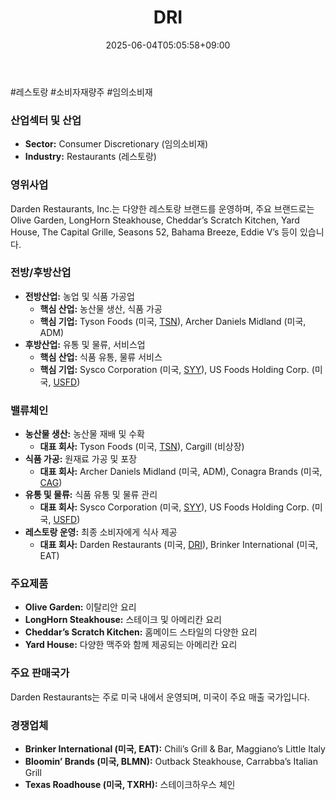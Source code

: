 ﻿---
title: "DRI"
date: 2025-06-04T05:05:58+09:00
lastmod: 2025-06-04T05:05:58+09:00
type: docs
sidebar:
  open: true
weight: 292
---
<div style="display:none">
  <meta property="article:published_time" content="2025-06-03T20:05:58Z" />
  <meta property="article:modified_time" content="2025-06-03T20:05:58Z" />
</div>
#레스토랑 #소비자재량주 #임의소비재

### 산업섹터 및 산업

- **Sector:** Consumer Discretionary (임의소비재)
- **Industry:** Restaurants (레스토랑)

### 영위사업

Darden Restaurants, Inc.는 다양한 레스토랑 브랜드를 운영하며, 주요 브랜드로는 Olive Garden, LongHorn Steakhouse, Cheddar’s Scratch Kitchen, Yard House, The Capital Grille, Seasons 52, Bahama Breeze, Eddie V’s 등이 있습니다.

### 전방/후방산업

- **전방산업:** 농업 및 식품 가공업
    - **핵심 산업:** 농산물 생산, 식품 가공
    - **핵심 기업:** Tyson Foods (미국, [TSN](/company-analysis/tsn/)), Archer Daniels Midland (미국, ADM)
- **후방산업:** 유통 및 물류, 서비스업
    - **핵심 산업:** 식품 유통, 물류 서비스
    - **핵심 기업:** Sysco Corporation (미국, [SYY](/company-analysis/syy/)), US Foods Holding Corp. (미국, [USFD](/company-analysis/usfd/))

### 밸류체인

- **농산물 생산:** 농산물 재배 및 수확
    - **대표 회사:** Tyson Foods (미국, [TSN](/company-analysis/tsn/)), Cargill (비상장)
- **식품 가공:** 원재료 가공 및 포장
    - **대표 회사:** Archer Daniels Midland (미국, ADM), Conagra Brands (미국, [CAG](/company-analysis/cag/))
- **유통 및 물류:** 식품 유통 및 물류 관리
    - **대표 회사:** Sysco Corporation (미국, [SYY](/company-analysis/syy/)), US Foods Holding Corp. (미국, [USFD](/company-analysis/usfd/))
- **레스토랑 운영:** 최종 소비자에게 식사 제공
    - **대표 회사:** Darden Restaurants (미국, [DRI](/company-analysis/dri/)), Brinker International (미국, EAT)

### 주요제품

- **Olive Garden:** 이탈리안 요리
- **LongHorn Steakhouse:** 스테이크 및 아메리칸 요리
- **Cheddar’s Scratch Kitchen:** 홈메이드 스타일의 다양한 요리
- **Yard House:** 다양한 맥주와 함께 제공되는 아메리칸 요리

### 주요 판매국가

Darden Restaurants는 주로 미국 내에서 운영되며, 미국이 주요 매출 국가입니다.

### 경쟁업체

- **Brinker International (미국, EAT):** Chili’s Grill & Bar, Maggiano’s Little Italy
- **Bloomin’ Brands (미국, BLMN):** Outback Steakhouse, Carrabba’s Italian Grill
- **Texas Roadhouse (미국, TXRH):** 스테이크하우스 체인
